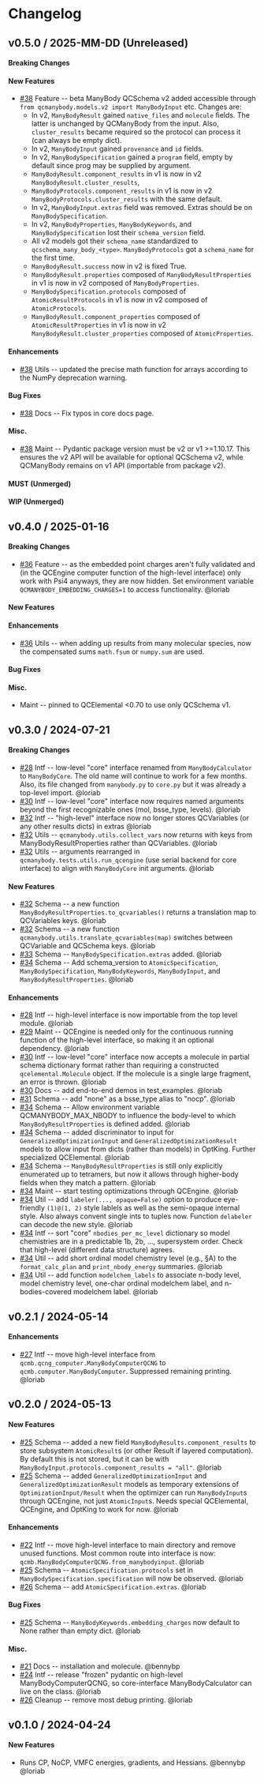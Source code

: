 # Changelog

<!--
## vX.Y.0 / 2025-MM-DD (Unreleased)

#### Breaking Changes

#### New Features

#### Enhancements

#### Bug Fixes

#### Misc.

#### MUST (Unmerged)

#### WIP (Unmerged)
-->


## v0.5.0 / 2025-MM-DD (Unreleased)

#### Breaking Changes

#### New Features
 * [\#38](https://github.com/MolSSI/QCManyBody/pull/38) Feature -- beta ManyBody QCSchema v2 added
   accessible through `from qcmanybody.models.v2 import ManyBodyInput` etc. Changes are:
   * In v2, ``ManyBodyResult`` gained ``native_files`` and ``molecule`` fields. The latter is
     unchanged by QCManyBody from the input. Also, ``cluster_results`` became required so the
     protocol can process it (can always be empty dict).
   * In v2, ``ManyBodyInput`` gained ``provenance`` and ``id`` fields.
   * In v2, ``ManyBodySpecification`` gained a ``program`` field, empty by default since prog may be supplied by argument.
   * ``ManyBodyResult.component_results`` in v1 is now in v2 ``ManyBodyResult.cluster_results``,
   * ``ManyBodyProtocols.component_results`` in v1 is now in v2 ``ManyBodyProtocols.cluster_results`` with the same default.
   * In v2, ``ManyBodyInput.extras`` field was removed. Extras should be on ``ManyBodySpecification``.
   * In v2, ``ManyBodyProperties``, ``ManyBodyKeywords``, and ``ManyBodySpecification`` lost their ``schema_version`` field.
   * All v2 models got their ``schema_name`` standardized to ``qcschema_many_body_<type>``.
     ``ManyBodyProtocols`` got a ``schema_name`` for the first time.
   * ``ManyBodyResult.success`` now in v2 is fixed True.
   * ``ManyBodyResult.properties`` composed of ``ManyBodyResultProperties`` in v1 is now in v2
     composed of ``ManyBodyProperties``.
   * ``ManyBodySpecification.protocols`` composed of ``AtomicResultProtocols`` in v1 is now in v2
     composed of ``AtomicProtocols``.
   * ``ManyBodyResult.component_properties`` composed of ``AtomicResultProperties`` in v1 is now in v2
     ``ManyBodyResult.cluster_properties`` composed of ``AtomicProperties``.

#### Enhancements
 * [\#38](https://github.com/MolSSI/QCManyBody/pull/38) Utils -- updated the precise math function
   for arrays according to the NumPy deprecation warning.

#### Bug Fixes
 * [\#38](https://github.com/MolSSI/QCManyBody/pull/38) Docs -- Fix typos in core docs page.

#### Misc.
 * [\#38](https://github.com/MolSSI/QCManyBody/pull/38) Maint -- Pydantic package version must be v2
   or v1 >=1.10.17. This ensures the v2 API will be available for optional QCSchema v2, while QCManyBody
   remains on v1 API (importable from package v2).

#### MUST (Unmerged)

#### WIP (Unmerged)


## v0.4.0 / 2025-01-16

#### Breaking Changes
 * [\#36](https://github.com/MolSSI/QCManyBody/pull/36) Feature -- as the embedded point charges aren't fully validated
   and (in the QCEngine computer function of the high-level interface) only work with Psi4 anyways, they are now hidden.
   Set environment variable `QCMANYBODY_EMBEDDING_CHARGES=1` to access functionality. @loriab

#### New Features

#### Enhancements
 * [\#36](https://github.com/MolSSI/QCManyBody/pull/36) Utils -- when adding up results from many molecular species,
   now the compensated sums `math.fsum` or `numpy.sum` are used.

#### Bug Fixes

#### Misc.
 * Maint -- pinned to QCElemental <0.70 to use only QCSchema v1.


## v0.3.0 / 2024-07-21

#### Breaking Changes

 * [\#28](https://github.com/MolSSI/QCManyBody/pull/28) Intf -- low-level "core" interface renamed from
   `ManyBodyCalculator` to `ManyBodyCore`. The old name will continue to work for a few months. Also, its file changed
   from `manybody.py` to `core.py` but it was already a top-level import. @loriab
 * [\#30](https://github.com/MolSSI/QCManyBody/pull/30) Intf -- low-level "core" interface now requires named arguments
   beyond the first recognizable ones (mol, bsse_type, levels). @loriab
 * [\#32](https://github.com/MolSSI/QCManyBody/pull/32) Intf -- "high-level" interface now no longer stores QCVariables
   (or any other results dicts) in extras @loriab
 * [\#32](https://github.com/MolSSI/QCManyBody/pull/32) Utils -- `qcmanybody.utils.collect_vars` now returns with keys
    from ManyBodyResultProperties rather than QCVariables. @loriab
 * [\#32](https://github.com/MolSSI/QCManyBody/pull/32) Utils -- arguments rearranged in
   `qcmanybody.tests.utils.run_qcengine` (use serial backend for core interface) to align with `ManyBodyCore` init
   arguments. @loriab

#### New Features

 * [\#32](https://github.com/MolSSI/QCManyBody/pull/32) Schema -- a new function
   `ManyBodyResultProperties.to_qcvariables()` returns a translation map to QCVariables keys. @loriab
 * [\#32](https://github.com/MolSSI/QCManyBody/pull/32) Schema -- a new function
   `qcmanybody.utils.translate_qcvariables(map)` switches between QCVariable and QCSchema keys. @loriab
 * [\#33](https://github.com/MolSSI/QCManyBody/pull/33) Schema -- `ManyBodySpecification.extras` added. @loriab
 * [\#34](https://github.com/MolSSI/QCManyBody/pull/34) Schema -- Add schema_version to `AtomicSpecification`,
   `ManyBodySpecification`, `ManyBodyKeywords`, `ManyBodyInput`, and `ManyBodyResultProperties`. @loriab

#### Enhancements

 * [\#28](https://github.com/MolSSI/QCManyBody/pull/28) Intf -- high-level interface is now importable from the top level
   module. @loriab
 * [\#29](https://github.com/MolSSI/QCManyBody/pull/29) Maint -- QCEngine is needed only for the continuous running
   function of the high-level interface, so making it an optional dependency. @loriab
 * [\#30](https://github.com/MolSSI/QCManyBody/pull/30) Intf -- low-level "core" interface now accepts a molecule in
   partial schema dictionary format rather than requiring a constructed `qcelemental.Molecule` object. If the molecule
   is a single large fragment, an error is thrown. @loriab
 * [\#30](https://github.com/MolSSI/QCManyBody/pull/30) Docs -- add end-to-end demos in test_examples. @loriab
 * [\#31](https://github.com/MolSSI/QCManyBody/pull/31) Schema -- add "none" as a bsse_type alias to "nocp". @loriab
 * [\#34](https://github.com/MolSSI/QCManyBody/pull/34) Schema -- Allow environment variable QCMANYBODY_MAX_NBODY to
   influence the body-level to which `ManyBodyResultProperties` is defined added. @loriab
 * [\#34](https://github.com/MolSSI/QCManyBody/pull/34) Schema -- added discriminator to input for
   `GeneralizedOptimizationInput` and `GeneralizedOptimizationResult` models to allow input from dicts (rather than
   models) in OptKing. Further specialized QCElemental. @loriab
 * [\#34](https://github.com/MolSSI/QCManyBody/pull/34) Schema -- `ManyBodyResultProperties` is still only explicitly
   enumerated up to tetramers, but now it allows through higher-body fields when they match a pattern. @loriab
 * [\#34](https://github.com/MolSSI/QCManyBody/pull/34) Maint -- start testing optimizations through QCEngine. @loriab
 * [\#34](https://github.com/MolSSI/QCManyBody/pull/34) Util -- add `labeler(..., opaque=False)` option to produce
   eye-friendly `(1)@(1, 2)` style lablels as well as the semi-opaque internal style. Also always convent single ints
   to tuples now. Function `delabeler` can decode the new style. @loriab
 * [\#34](https://github.com/MolSSI/QCManyBody/pull/34) Intf -- sort "core" `nbodies_per_mc_level` dictionary so model
   chemistries are in a predictable 1b, 2b, ..., supersystem order. Check that high-level (different data structure) agrees.
 * [\#34](https://github.com/MolSSI/QCManyBody/pull/34) Util -- add short ordinal model chemistry level (e.g., §A) to the
   `format_calc_plan` and `print_nbody_energy` summaries. @loriab
 * [\#34](https://github.com/MolSSI/QCManyBody/pull/34) Util -- add function `modelchem_labels` to associate n-body
   level, model chemistry level, one-char ordinal modelchem label, and n-bodies-covered modelchem label. @loriab


## v0.2.1 / 2024-05-14

#### Enhancements

* [\#27](https://github.com/MolSSI/QCManyBody/pull/27) Intf -- move high-level interface from
  `qcmb.qcng_computer.ManyBodyComputerQCNG` to `qcmb.computer.ManyBodyComputer`. Suppressed remaining printing. @loriab


## v0.2.0 / 2024-05-13

#### New Features

* [\#25](https://github.com/MolSSI/QCManyBody/pull/25) Schema -- added a new field `ManyBodyResults.component_results`
  to store subsystem `AtomicResult`s (or other Result if layered computation). By default this is not stored, but it can
  be with `ManyBodyInput.protocols.component_results = "all"`. @loriab
* [\#25](https://github.com/MolSSI/QCManyBody/pull/25) Schema -- added `GeneralizedOptimizationInput` and
  `GeneralizedOptimizationResult` models as temporary extensions of `OptimizationInput/Result` when the optimizer can
  run `ManyBodyInput`s through QCEngine, not just `AtomicInput`s. Needs special QCElemental, QCEngine, and OptKing to
  work for now. @loriab

#### Enhancements

* [\#22](https://github.com/MolSSI/QCManyBody/pull/22) Intf -- move high-level interface to main directory and remove
  unused functions. Most common route into interface is now: `qcmb.ManyBodyComputerQCNG.from_manybodyinput`. @loriab
* [\#25](https://github.com/MolSSI/QCManyBody/pull/25) Schema -- `AtomicSpecification.protocols` set in
  `ManyBodySpecification.specification` will now be observed. @loriab
* [\#26](https://github.com/MolSSI/QCManyBody/pull/26) Schema -- add `AtomicSpecification.extras`. @loriab

#### Bug Fixes

* [\#25](https://github.com/MolSSI/QCManyBody/pull/25) Schema -- `ManyBodyKeywords.embedding_charges` now default to None
  rather than empty dict. @loriab

#### Misc.

* [\#21](https://github.com/MolSSI/QCManyBody/pull/21) Docs -- installation and molecule. @bennybp
* [\#24](https://github.com/MolSSI/QCManyBody/pull/24) Intf -- release "frozen" pydantic on high-level
  ManyBodyComputerQCNG, so core-interface ManyBodyCalculator can live on the class. @loriab
* [\#26](https://github.com/MolSSI/QCManyBody/pull/26) Cleanup -- remove most debug printing. @loriab


## v0.1.0 / 2024-04-24

#### New Features

* Runs CP, NoCP, VMFC energies, gradients, and Hessians. @bennybp @loriab
